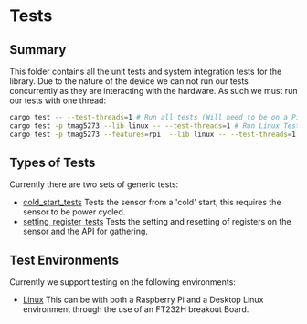 # Tests

## Summary

This folder contains all the unit tests and system integration tests for the library.
Due to the nature of the device we can not run our tests concurrently as they are
interacting with the hardware. As such we must run our tests with one thread:

```bash
cargo test -- --test-threads=1 # Run all tests (Will need to be on a Pi with MCUs and others plugged in)
cargo test -p tmag5273 --lib linux -- --test-threads=1 # Run Linux Tests using FTD232
cargo test -p tmag5273 --features=rpi  --lib linux -- --test-threads=1 #Run Linux Tests using Raspberry Pi I2C
```

## Types of Tests

Currently there are two sets of generic tests:

- [cold_start_tests](./generic_cold_start_tests.rs) Tests the sensor from a 'cold' start,
this requires the sensor to be power cycled.
- [setting_register_tests](./generic_setting_registers_tests.rs) Tests the setting and
resetting of registers on the sensor and the API for gathering.

## Test Environments

Currently we support testing on the following environments:

- [Linux](./linux/) This can be with both a Raspberry Pi and a Desktop Linux environment through the use of an FT232H breakout Board.